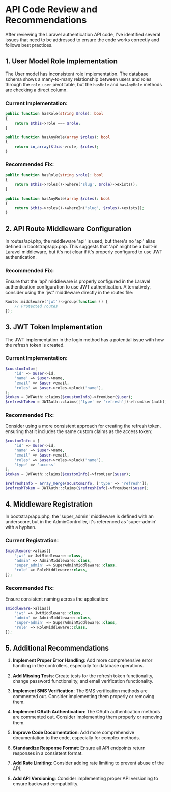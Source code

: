 # API Code Review and Recommendations

After reviewing the Laravel authentication API code, I've identified several issues that need to be addressed to ensure the code works correctly and follows best practices.

## 1. User Model Role Implementation

The User model has inconsistent role implementation. The database schema shows a many-to-many relationship between users and roles through the `role_user` pivot table, but the `hasRole` and `hasAnyRole` methods are checking a direct column.

### Current Implementation:

```php
public function hasRole(string $role): bool
{
    return $this->role === $role;
}

public function hasAnyRole(array $roles): bool
{
    return in_array($this->role, $roles);
}
```

### Recommended Fix:

```php
public function hasRole(string $role): bool
{
    return $this->roles()->where('slug', $role)->exists();
}

public function hasAnyRole(array $roles): bool
{
    return $this->roles()->whereIn('slug', $roles)->exists();
}
```

## 2. API Route Middleware Configuration

In routes/api.php, the middleware 'api' is used, but there's no 'api' alias defined in bootstrap/app.php. This suggests that 'api' might be a built-in Laravel middleware, but it's not clear if it's properly configured to use JWT authentication.

### Recommended Fix:

Ensure that the 'api' middleware is properly configured in the Laravel authentication configuration to use JWT authentication. Alternatively, consider using the 'jwt' middleware directly in the routes file:

```php
Route::middleware('jwt')->group(function () {
    // Protected routes
});
```

## 3. JWT Token Implementation

The JWT implementation in the login method has a potential issue with how the refresh token is created.

### Current Implementation:

```php
$coustomInfo=[
    'id' => $user->id,
    'name' => $user->name,
    'email' => $user->email,
    'roles' => $user->roles->pluck('name'),
];
$token = JWTAuth::claims($coustomInfo)->fromUser($user);
$refreshToken = JWTAuth::claims(['type' => 'refresh'])->fromUser(auth()->user());
```

### Recommended Fix:

Consider using a more consistent approach for creating the refresh token, ensuring that it includes the same custom claims as the access token:

```php
$customInfo = [
    'id' => $user->id,
    'name' => $user->name,
    'email' => $user->email,
    'roles' => $user->roles->pluck('name'),
    'type' => 'access'
];
$token = JWTAuth::claims($customInfo)->fromUser($user);

$refreshInfo = array_merge($customInfo, ['type' => 'refresh']);
$refreshToken = JWTAuth::claims($refreshInfo)->fromUser($user);
```

## 4. Middleware Registration

In bootstrap/app.php, the 'super_admin' middleware is defined with an underscore, but in the AdminController, it's referenced as 'super-admin' with a hyphen.

### Current Registration:

```php
$middleware->alias([
    'jwt' => JwtMiddleware::class,
    'admin' => AdminMiddleware::class,
    'super_admin' => SuperAdminMiddleware::class,
    'role' => RoleMiddleware::class,
]);
```

### Recommended Fix:

Ensure consistent naming across the application:

```php
$middleware->alias([
    'jwt' => JwtMiddleware::class,
    'admin' => AdminMiddleware::class,
    'super-admin' => SuperAdminMiddleware::class,
    'role' => RoleMiddleware::class,
]);
```

## 5. Additional Recommendations

1. **Implement Proper Error Handling**: Add more comprehensive error handling in the controllers, especially for database operations.

2. **Add Missing Tests**: Create tests for the refresh token functionality, change password functionality, and email verification functionality.

3. **Implement SMS Verification**: The SMS verification methods are commented out. Consider implementing them properly or removing them.

4. **Implement OAuth Authentication**: The OAuth authentication methods are commented out. Consider implementing them properly or removing them.

5. **Improve Code Documentation**: Add more comprehensive documentation to the code, especially for complex methods.

6. **Standardize Response Format**: Ensure all API endpoints return responses in a consistent format.

7. **Add Rate Limiting**: Consider adding rate limiting to prevent abuse of the API.

8. **Add API Versioning**: Consider implementing proper API versioning to ensure backward compatibility.
